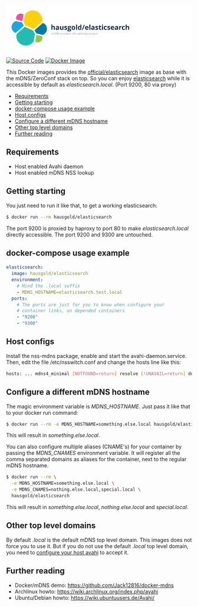 ![mDNS enabled official/elasticsearch](https://raw.githubusercontent.com/hausgold/docker-elasticsearch/master/docs/assets/project.png)

[![Source Code](https://img.shields.io/badge/source-on%20github-blue.svg)](https://github.com/hausgold/docker-elasticsearch)
[![Docker Image](https://img.shields.io/badge/image-on%20docker%20hub-blue.svg)](https://hub.docker.com/r/hausgold/elasticsearch/)

This Docker images provides the [official/elasticsearch](https://hub.docker.com/_/elasticsearch/) image as base
with the mDNS/ZeroConf stack on top. So you can enjoy [elasticsearch](https://www.elastic.co/products/elasticsearch) while
it is accessible by default as *elasticsearch.local*. (Port 9200, 80 via proxy)

- [Requirements](#requirements)
- [Getting starting](#getting-starting)
- [docker-compose usage example](#docker-compose-usage-example)
- [Host configs](#host-configs)
- [Configure a different mDNS hostname](#configure-a-different-mdns-hostname)
- [Other top level domains](#other-top-level-domains)
- [Further reading](#further-reading)

## Requirements

* Host enabled Avahi daemon
* Host enabled mDNS NSS lookup

## Getting starting

You just need to run it like that, to get a working elasticsearch:

```bash
$ docker run --rm hausgold/elasticsearch
```

The port 9200 is proxied by haproxy to port 80 to make *elasticsearch.local*
directly accessible. The port 9200 and 9300 are untouched.

## docker-compose usage example

```yaml
elasticsearch:
  image: hausgold/elasticsearch
  environment:
    # Mind the .local suffix
    - MDNS_HOSTNAME=elasticsearch.test.local
  ports:
    # The ports are just for you to know when configure your
    # container links, on depended containers
    - "9200"
    - "9300"
```

## Host configs

Install the nss-mdns package, enable and start the avahi-daemon.service. Then,
edit the file /etc/nsswitch.conf and change the hosts line like this:

```bash
hosts: ... mdns4_minimal [NOTFOUND=return] resolve [!UNAVAIL=return] dns ...
```

## Configure a different mDNS hostname

The magic environment variable is *MDNS_HOSTNAME*. Just pass it like that to
your docker run command:

```bash
$ docker run --rm -e MDNS_HOSTNAME=something.else.local hausgold/elasticsearch
```

This will result in *something.else.local*.

You can also configure multiple aliases (CNAME's) for your container by
passing the *MDNS_CNAMES* environment variable. It will register all the comma
separated domains as aliases for the container, next to the regular mDNS
hostname.

```bash
$ docker run --rm \
  -e MDNS_HOSTNAME=something.else.local \
  -e MDNS_CNAMES=nothing.else.local,special.local \
  hausgold/elasticsearch
```

This will result in *something.else.local*, *nothing.else.local* and
*special.local*.

## Other top level domains

By default *.local* is the default mDNS top level domain. This images does not
force you to use it. But if you do not use the default *.local* top level
domain, you need to [configure your host avahi][custom_mdns] to accept it.

## Further reading

* Docker/mDNS demo: https://github.com/Jack12816/docker-mdns
* Archlinux howto: https://wiki.archlinux.org/index.php/avahi
* Ubuntu/Debian howto: https://wiki.ubuntuusers.de/Avahi/

[custom_mdns]: https://wiki.archlinux.org/index.php/avahi#Configuring_mDNS_for_custom_TLD

